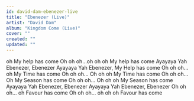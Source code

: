 ```yaml
---
id: david-dam-ebenezer-live
title: "Ebenezer (Live)"
artist: "David Dam"
album: "Kingdom Come (Live)"
cover: ""
created: ""
updated: ""
---
```


oh
My help has come
Oh oh oh...oh oh oh
My help has come
Ayayaya Yah
Ebenezer, Ebenezer
Ayayaya Yah
Ebenezer, My Help has come
Oh oh oh... oh
My Time has come
Oh oh oh... Oh oh oh
My Time has come
Oh oh oh... Oh
My Season has come
Oh oh oh... Oh oh oh
My Season has come
Ayayaya Yah
Ebenezer, Ebenezer
Ayayaya Yah
Ebenezer, Ebenezer
Oh oh oh... oh
Favour has come
Oh oh oh... oh oh oh
Favour has come